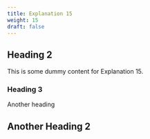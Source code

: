 ```yaml
---
title: Explanation 15
weight: 15
draft: false
---
```


## Heading 2

This is some dummy content for Explanation 15.

### Heading 3

Another heading

## Another Heading 2

